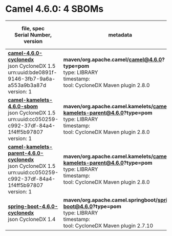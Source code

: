 Camel 4.6.0: 4 SBOMs
=======

| file, spec<br>Serial Number, version| metadata | components<br>by type<br>- libs purl types |
| ----------------------------------- | -------- | ------------------------------------------ |
| **[camel-4.6.0-cyclonedx](maven/org.apache.camel/camel/4.6.0/camel-4.6.0-cyclonedx.json)**<br>json CycloneDX 1.5<br>urn:uuid:bde0891f-9146-3fb7-9a6a-a553a9b3a87d<br>version: 1 | **maven/org.apache.camel/camel@4.6.0?type=pom**<br>type: LIBRARY<br>timestamp: <br>tool: CycloneDX Maven plugin 2.8.0 | 2526<br>`library`: 2526 <br>- `maven`: 2526  |
| **[camel-kamelets-4.6.0-sbom](maven/org.apache.camel.kamelets/camel-kamelets/4.6.0/camel-kamelets-4.6.0-sbom.json)**<br>json CycloneDX 1.5<br>urn:uuid:cc050259-c992-37df-84a4-1f4ff5b97807<br>version: 1 | **maven/org.apache.camel.kamelets/camel-kamelets-parent@4.6.0?type=pom**<br>type: LIBRARY<br>timestamp: <br>tool: CycloneDX Maven plugin 2.8.0 | 184<br>`library`: 184 <br>- `maven`: 184  |
| **[camel-kamelets-parent-4.6.0-cyclonedx](maven/org.apache.camel.kamelets/camel-kamelets-parent/4.6.0/camel-kamelets-parent-4.6.0-cyclonedx.json)**<br>json CycloneDX 1.5<br>urn:uuid:cc050259-c992-37df-84a4-1f4ff5b97807<br>version: 1 | **maven/org.apache.camel.kamelets/camel-kamelets-parent@4.6.0?type=pom**<br>type: LIBRARY<br>timestamp: <br>tool: CycloneDX Maven plugin 2.8.0 | 184<br>`library`: 184 <br>- `maven`: 184  |
| **[spring-boot-4.6.0-cyclonedx](maven/org.apache.camel.springboot/spring-boot/4.6.0/spring-boot-4.6.0-cyclonedx.json)**<br>json CycloneDX 1.4 | **maven/org.apache.camel.springboot/spring-boot@4.6.0?type=pom**<br>type: LIBRARY<br>timestamp: <br>tool: CycloneDX Maven plugin 2.7.10 | 2327<br>`library`: 2327 <br>- `maven`: 2327  |
